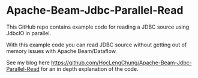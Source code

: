 # Apache-Beam-Jdbc-Parallel-Read
This GitHub repo contains example code for reading a JDBC source using JdbcIO in parallel. 

With this example code you can read JDBC source without getting out of memory issues with Apache Beam/Dataflow.

See my blog here https://github.com/HocLengChung/Apache-Beam-Jdbc-Parallel-Read for an in depth explanation of the code. 